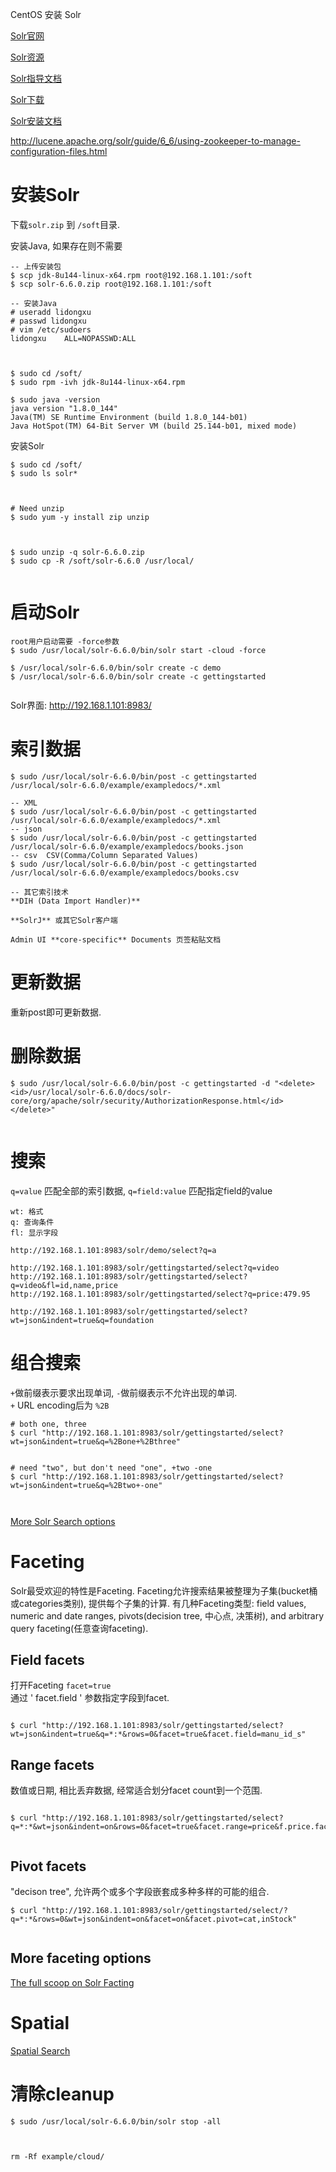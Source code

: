 
CentOS 安装 Solr

[Solr官网](http://lucene.apache.org/solr/)  

[Solr资源](http://lucene.apache.org/solr/resources.html)  

[Solr指导文档](http://lucene.apache.org/solr/guide/)  

[Solr下载](http://mirror.bit.edu.cn/apache/lucene/solr/)  

[Solr安装文档](http://lucene.apache.org/solr/quickstart.html)  

http://lucene.apache.org/solr/guide/6_6/using-zookeeper-to-manage-configuration-files.html  



# 安装Solr #

下载`solr.zip` 到 `/soft`目录.  

安装Java, 如果存在则不需要  
  
```  
-- 上传安装包  
$ scp jdk-8u144-linux-x64.rpm root@192.168.1.101:/soft
$ scp solr-6.6.0.zip root@192.168.1.101:/soft

-- 安装Java  
# useradd lidongxu
# passwd lidongxu
# vim /etc/sudoers
lidongxu    ALL=NOPASSWD:ALL



$ sudo cd /soft/
$ sudo rpm -ivh jdk-8u144-linux-x64.rpm

$ sudo java -version
java version "1.8.0_144"
Java(TM) SE Runtime Environment (build 1.8.0_144-b01)
Java HotSpot(TM) 64-Bit Server VM (build 25.144-b01, mixed mode)

```  


安装Solr  

```  
$ sudo cd /soft/
$ sudo ls solr*



# Need unzip
$ sudo yum -y install zip unzip



$ sudo unzip -q solr-6.6.0.zip
$ sudo cp -R /soft/solr-6.6.0 /usr/local/


```  

# 启动Solr #

```  
root用户启动需要 -force参数  
$ sudo /usr/local/solr-6.6.0/bin/solr start -cloud -force

$ /usr/local/solr-6.6.0/bin/solr create -c demo
$ /usr/local/solr-6.6.0/bin/solr create -c gettingstarted


```  

Solr界面:   http://192.168.1.101:8983/



# 索引数据 #

```  
$ sudo /usr/local/solr-6.6.0/bin/post -c gettingstarted /usr/local/solr-6.6.0/example/exampledocs/*.xml

-- XML
$ sudo /usr/local/solr-6.6.0/bin/post -c gettingstarted /usr/local/solr-6.6.0/example/exampledocs/*.xml
-- json
$ sudo /usr/local/solr-6.6.0/bin/post -c gettingstarted /usr/local/solr-6.6.0/example/exampledocs/books.json
-- csv  CSV(Comma/Column Separated Values) 
$ sudo /usr/local/solr-6.6.0/bin/post -c gettingstarted /usr/local/solr-6.6.0/example/exampledocs/books.csv

-- 其它索引技术
**DIH (Data Import Handler)**  

**SolrJ** 或其它Solr客户端  

Admin UI **core-specific** Documents 页签粘贴文档  

```  


# 更新数据 # 

重新post即可更新数据.  




# 删除数据 #

```  
$ sudo /usr/local/solr-6.6.0/bin/post -c gettingstarted -d "<delete><id>/usr/local/solr-6.6.0/docs/solr-core/org/apache/solr/security/AuthorizationResponse.html</id></delete>"


```  


# 搜索 #
` q=value ` 匹配全部的索引数据, ` q=field:value ` 匹配指定field的value 

```  
wt: 格式  
q: 查询条件 
fl: 显示字段  

http://192.168.1.101:8983/solr/demo/select?q=a

http://192.168.1.101:8983/solr/gettingstarted/select?q=video 
http://192.168.1.101:8983/solr/gettingstarted/select?q=video&fl=id,name,price
http://192.168.1.101:8983/solr/gettingstarted/select?q=price:479.95

http://192.168.1.101:8983/solr/gettingstarted/select?wt=json&indent=true&q=foundation

```  




# 组合搜索 #

` + `做前缀表示要求出现单词, ` - `做前缀表示不允许出现的单词.  
`+` URL encoding后为 `%2B`  

```  
# both one, three
$ curl "http://192.168.1.101:8983/solr/gettingstarted/select?wt=json&indent=true&q=%2Bone+%2Bthree"


# need "two", but don't need "one", +two -one
$ curl "http://192.168.1.101:8983/solr/gettingstarted/select?wt=json&indent=true&q=%2Btwo+-one"



```  

[More Solr Search options](https://cwiki.apache.org/confluence/display/solr/Searching)  




# Faceting #

Solr最受欢迎的特性是Faceting. Faceting允许搜索结果被整理为子集(bucket桶或categories类别), 提供每个子集的计算. 有几种Faceting类型: field values, numeric and date ranges, pivots(decision tree, 中心点, 决策树), and arbitrary query faceting(任意查询faceting).  


## Field facets ##

打开Faceting ` facet=true `  
通过 ' facet.field ' 参数指定字段到facet.  

```  

$ curl "http://192.168.1.101:8983/solr/gettingstarted/select?wt=json&indent=true&q=*:*&rows=0&facet=true&facet.field=manu_id_s"

```  


## Range facets ##

数值或日期, 相比丢弃数据, 经常适合划分facet count到一个范围.  

```  

$ curl "http://192.168.1.101:8983/solr/gettingstarted/select?q=*:*&wt=json&indent=on&rows=0&facet=true&facet.range=price&f.price.facet.range.start=0&f.price.facet.range.end=600&f.price.facet.range.gap=50&facet.range.other=after"


```  

 
## Pivot facets ##

"decison tree", 允许两个或多个字段嵌套成多种多样的可能的组合.  

```  
$ curl "http://192.168.1.101:8983/solr/gettingstarted/select/?q=*:*&rows=0&wt=json&indent=on&facet=on&facet.pivot=cat,inStock"


```  

 
## More faceting options ##

[The full scoop on Solr Facting](https://cwiki.apache.org/confluence/display/solr/Faceting)  


# Spatial #


[Spatial Search](https://cwiki.apache.org/confluence/display/solr/Spatial+Search)  




# 清除cleanup #

```  
$ sudo /usr/local/solr-6.6.0/bin/solr stop -all



rm -Rf example/cloud/

```  


















